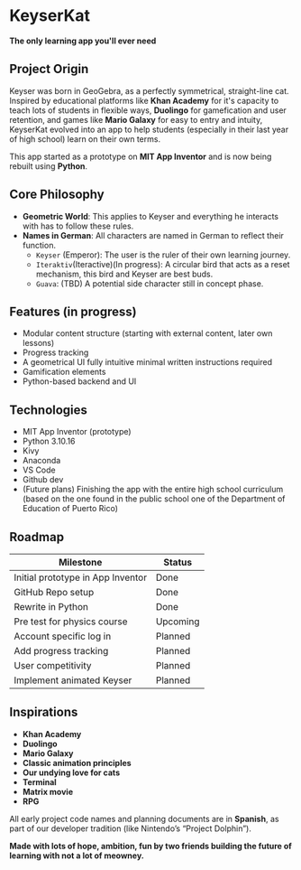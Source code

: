 # KeyserKat

**The only learning app you'll ever need**

## Project Origin

Keyser was born in GeoGebra, as a perfectly symmetrical, straight-line cat. Inspired by educational platforms like **Khan Academy** for it's capacity to teach lots of students in flexible ways, **Duolingo** for gamefication and user retention, and games like **Mario Galaxy** for easy to entry and intuity, KeyserKat evolved into an app to help students (especially in their last year of high school) learn on their own terms.

This app started as a prototype on **MIT App Inventor** and is now being rebuilt using **Python**.

## Core Philosophy

- **Geometric World**: This applies to Keyser and everything he interacts with has to follow these rules.
- **Names in German**: All characters are named in German to reflect their function.
  - `Keyser` (Emperor): The user is the ruler of their own learning journey.
  - `Iteraktiv`(Iteractive)(In progress): A circular bird that acts as a reset mechanism, this bird and Keyser are best buds.
  - `Guava`: (TBD) A potential side character still in concept phase.

## Features (in progress)
- Modular content structure (starting with external content, later own lessons)
- Progress tracking
- A geometrical UI fully intuitive minimal written instructions required
- Gamification elements
- Python-based backend and UI

## Technologies
- MIT App Inventor (prototype)
- Python 3.10.16
- Kivy
- Anaconda 
- VS Code
- Github dev 
- (Future plans) Finishing the app with the entire high school curriculum (based on the one found in the public school one of the Department of Education of Puerto Rico) 

## Roadmap

| Milestone | Status |
|-----------|--------|
| Initial prototype in App Inventor | Done |
| GitHub Repo setup | Done |
| Rewrite in Python | Done |
| Pre test for physics course | Upcoming | 
| Account specific log in| Planned |
| Add progress tracking |  Planned |
| User competitivity | Planned | 
| Implement animated Keyser |  Planned |

##  Inspirations

- **Khan Academy**
- **Duolingo**
- **Mario Galaxy**
- **Classic animation principles**
- **Our undying love for cats**
- **Terminal**
- **Matrix movie**
- **RPG**

All early project code names and planning documents are in **Spanish**, as part of our developer tradition (like Nintendo’s “Project Dolphin”).

**Made with lots of hope, ambition, fun by two friends building the future of learning with not a lot of meowney.**
